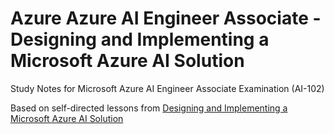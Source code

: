 # Azure Azure AI Engineer Associate - Designing and Implementing a Microsoft Azure AI Solution
Study Notes for Microsoft Azure AI Engineer Associate Examination (AI-102)

Based on self-directed lessons from [Designing and Implementing a Microsoft Azure AI Solution](https://learn.microsoft.com/en-us/training/courses/ai-102t00#course-syllabus)
